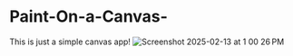 # Paint-On-a-Canvas-
This is just a simple canvas app!
![Screenshot 2025-02-13 at 1 00 26 PM](https://github.com/user-attachments/assets/d975212d-3d59-4c94-8b27-ea5cf921a2ee)

